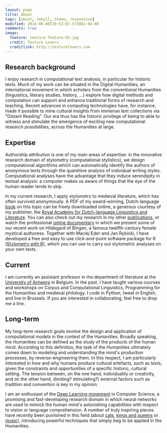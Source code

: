 ```yaml
---
layout: page
title: About
tags: [about, Jekyll, theme, responsive]
modified: 2014-08-08T20:53:07.573882-04:00
comments: true
image:
  feature: texture-feature-02.jpg
  credit: Texture Lovers
  creditlink: http://texturelovers.com
---
```


## Research background

I enjoy research in computational text analysis, in particular for historic texts. Much of my work can be situated in the Digital Humanities, an international movement in which scholars from the conventional Humanities (linguistics, literary studies, history, ...) explore how digital methods and computation can support and enhance traditional forms of research and teaching. Recent advances in computing technologies have, for instance, made it possible to mine cultural insights from immense text collections via "Distant Reading". Our era thus has the historic privilege of being to able to witness and stimulate the emergence of exciting new computational research possibilities, across the Humanities at large.

## Expertise

Authorship attribution is one of my main areas of expertise: in the innovative research domain of stylometry (computational stylistics), we design computational algorithms which can automatically identify the authors of anonymous texts through the quantitive analysis of individual writing styles. Computational analyses have the advantage that they induce serendipity in textual analysis: a computer makes us aware of things that the eye of the human reader tends to skip.

In my current research, I apply stylometry to medieval literature, which has often survived anonymously. A PDF of my award-winning, Dutch-language [book](http://kantl.be/doc/HetGewichtVanDeAuteur_Kestemont2013.pdf) on this topic can be freely downloaded online, a generous courtesy of my publisher, the [Royal Academy for Dutch-language Linguistics and Literature](http://www.kantl.be/). You can also check out my research in my other [publications](http://mikekestemont.github.io/publications/), or watch the professional [online documentary](http://vimeo.com/70881172) in which we present some of our recent work on Hildegard of Bingen, a famous twelfth-century female mystical authoress. Together with Maciej Eder and Jan Rybicki, I have developed a free and easy to use click-and-point software package for R ([Stylometry with R](https://sites.google.com/site/computationalstylistics/)), which you can use to carry out stylometric analyses on your own texts.

## Current

I am currently an assistant professor in the department of literature at the [University of Antwerp](https://www.uantwerpen.be/en/) in Belgium. In the past, I have taught various courses and workshops on Corpus and Computational Linguistics, Programming for the Humanities and medieval philology. I code in Python, tweet in English, and live in Brussels. If you are interested in collaborating, feel free to drop me a line.

## Long-term

My long-term research goals involve the design and application of computational models in the context of the Humanities. Broadly speaking, the Humanities can be defined as the study of the products of the human mind. According to this definition, the task of the Humanities ultimately comes down to modeling and understanding the mind's production processes, by reverse-engineering them. In this respect, I am particularly interested in how and why humans produce cultural artefacts, such as texts, given the constraints and opportunities of a specific historic, cultural setting. The tension between, on the one hand, individuality or creativity, and on the other hand, (limiting? stimulating?) external factors such as tradition and convention is key in my opinion.

I am an enthusiast of the [Deep Learning movement](http://deeplearning.net/) in Computer Science, a promising and fast-developing research domain in which neural networks are used to mimick the human mind's astonishing capabilities with respect to vision or language comprehension. A number of truly inspiring pieces have recently been puvlished in this field (about [cats](http://static.googleusercontent.com/media/research.google.com/en//archive/unsupervised_icml2012.pdf), [kings and queens](http://research.microsoft.com/pubs/189726/rvecs.pdf) or [music](http://papers.nips.cc/paper/5004-deep-content-based-music-recommendation.pdf)), introducing powerful techniques that simply beg to be applied in the Humanities.

